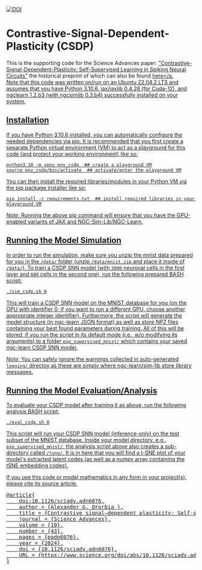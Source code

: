 [![DOI](https://zenodo.org/badge/798347724.svg)](https://zenodo.org/doi/10.5281/zenodo.11165561)

# Contrastive-Signal-Dependent-Plasticity (CSDP)

This is the supporting code for the Science Advances paper:
<a href="https://www.science.org/doi/10.1126/sciadv.adn6076">"Contrastive-Signal-Dependent-Plasticity: Self-Supervised Learning in Spiking Neural Circuits"</a> 
the historical preprint of which can also be found <a href="https://arxiv.org/abs/2303.18187">here</a. <br>
Note that this code was written on/run on an Ubuntu 22.04.2 LTS and 
assumes that you have Python 3.10.6, jax/jaxlib 0.4.28 (for Cuda-12), and 
ngclearn 1.2.b3 (with ngcsimlib 0.3.b4) successfully installed on your system.

## Installation

If you have Python 3.10.6 installed, you can automatically configure the needed dependencies 
via pip. It is recommended that you first create a separate Python virtual environment (VM) to 
act as a playground for this code (and protect your working environment) like so:

```consolve
python3.10 -m venv env_csdp  ## create a playground VM
source env_csdp/bin/activate  ## activate/enter the playground VM
```

You can then install the required libraries/modules in your Python VM via the pip package installer like so:

```console
pip install -r requirements.txt  ## install required libraries in your playground VM
```

<i>Note:</i> Running the above pip command will ensure that you have the GPU-enabled variants of 
JAX and NGC-Sim-Lib/NGC-Learn.

## Running the Model Simulation 

In order to run the simulation, make sure you unzip the mnist data prepared for you in 
the `/data/` folder (unzip `/data/mnist.zip` and place it inside of `/data/`).
To train a CSDP SNN model (with `3000` neuronal cells in the first layer and `600` cells 
in the second one), run the following prepared BASH script:
```console
./sim_csdp.sh 0
```

This will train a CSDP SNN model on the MNIST database for you (on the GPU with identifier 0; 
if you want to run a different GPU, choose another appropriate integer identifier).
Furthermore, the script will generate the model structure (in ngc-learn JSON format) as well as
store NPZ files containing your best found parameters during training. All of this
will be stored, if you run the script in its default mode (i.e., w/o modifying
its arguments) to a folder `exp_supervised_mnist/` which contains your saved
ngc-learn CSDP SNN model.

<i>Note:</i> You can safely ignore the warnings collected in auto-generated `logging/` directoy as these 
are simply where ngc-learn/sim-lib store library messages.

## Running the Model Evaluation/Analysis

To evaluate your CSDP model after training it as above, run the following analysis BASH script:
```console
./eval_csdp.sh 0
```

This script will run your CSDP SNN model (inference-only) on the test subset of the MNIST database. 
Inside your model directory, e.g., `exp_supervised_mnist/`, the analysis script above also creates a 
sub-directory called `/tsne/`. It is in here that you will find a t-SNE plot of your model's 
extracted latent codes (as well as a numpy array containing the tSNE embedding codes).


If you use this code or model mathematics in any form in your project(s), please cite its source
article:
<pre>
@article{
	doi:10.1126/sciadv.adn6076,
	author = {Alexander G. Ororbia },
	title = {Contrastive signal–dependent plasticity: Self-supervised learning in spiking neural circuits},
	journal = {Science Advances},
	volume = {10},
	number = {43},
	pages = {eadn6076},
	year = {2024},
	doi = {10.1126/sciadv.adn6076},
	URL = {https://www.science.org/doi/abs/10.1126/sciadv.adn6076}
}
</pre>
